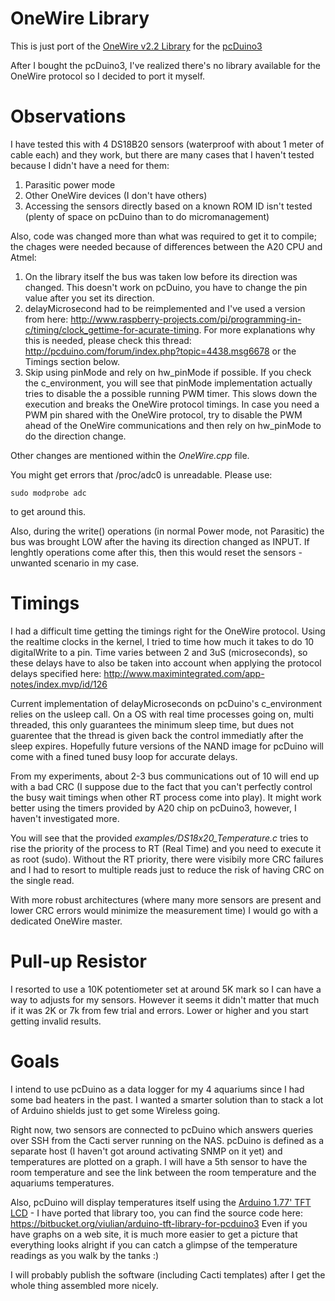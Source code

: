 # OneWire Library
This is just port of the [OneWire v2.2 Library](http://www.pjrc.com/teensy/td_libs_OneWire.html) for the [pcDuino3](http://www.pcduino.com/pcduino-v3/)

After I bought the pcDuino3, I've realized there's no library available for the OneWire protocol so I decided to port it myself.

# Observations

I have tested this with 4 DS18B20 sensors (waterproof with about 1 meter of cable each) and they work, but there are many cases that I haven't tested because I didn't have a need for them:
1. Parasitic power mode
2. Other OneWire devices (I don't have others)
3. Accessing the sensors directly based on a known ROM ID isn't tested (plenty of space on pcDuino than to do micromanagement)

Also, code was changed more than what was required to get it to compile; the chages were needed because of differences between the A20 CPU and Atmel:

1. On the library itself the bus was taken low before its direction was changed. This doesn't work on pcDuino, you have to change the pin value after you set its direction.
2. delayMicrosecond had to be reimplemented and I've used a version from here: http://www.raspberry-projects.com/pi/programming-in-c/timing/clock_gettime-for-acurate-timing. For more explanations why this is needed, please check this thread: http://pcduino.com/forum/index.php?topic=4438.msg6678 or the Timings section below.
3. Skip using pinMode and rely on hw_pinMode if possible. If you check the c_environment, you will see that pinMode implementation actually tries to disable the a possible running PWM timer. This slows down the execution and breaks the OneWire protocol timings. In case you need a PWM pin shared with the OneWire protocol, try to disable the PWM ahead of the OneWire communications and then rely on hw_pinMode to do the direction change.

Other changes are mentioned within the *OneWire.cpp* file.

You might get errors that /proc/adc0 is unreadable. Please use:

    sudo modprobe adc
    
to get around this.

Also, during the write() operations (in normal Power mode, not Parasitic) the bus was brought LOW after the having its direction changed as INPUT. If lenghtly operations come after this, then this would reset the sensors - unwanted scenario in my case.

# Timings

I had a difficult time getting the timings right for the OneWire protocol. Using the realtime clocks in the kernel, I tried to time how much it takes to do 10 digitalWrite to a pin. Time varies between 2 and 3uS (microseconds), so these delays have to also be taken into account when applying the protocol delays specified here: http://www.maximintegrated.com/app-notes/index.mvp/id/126

Current implementation of delayMicroseconds on pcDuino's c_environment relies on the usleep call. On a OS with real time processes going on, multi threaded, this only guarantees the minimum sleep time, but dues not guarentee that the thread is given back the control immediatly after the sleep expires. Hopefully future versions of the NAND image for pcDuino will come with a fined tuned busy loop for accurate delays.

From my experiments, about 2-3 bus communications out of 10 will end up with a bad CRC (I suppose due to the fact that you can't perfectly control the busy wait timings when other RT process come into play). It might work better using the timers provided by A20 chip on pcDuino3, however, I haven't investigated more.

You will see that the provided *examples/DS18x20_Temperature.c* tries to rise the priority of the process to RT (Real Time) and you need to execute it as root (sudo). Without the RT priority, there were visibily more CRC failures and I had to resort to multiple reads just to reduce the risk of having CRC on the single read.

With more robust architectures (where many more sensors are present and lower CRC errors would minimize the measurement time) I would go with a dedicated OneWire master.

# Pull-up Resistor

I resorted to use a 10K potentiometer set at around 5K mark so I can have a way to adjusts for my sensors. However it seems it didn't matter that much if it was 2K or 7k from few trial and errors. Lower or higher and you start getting invalid results.

# Goals

I intend to use pcDuino as a data logger for my 4 aquariums since I had some bad heaters in the past. I wanted a smarter solution than to stack a lot of Arduino shields just to get some Wireless going.

Right now, two sensors are connected to pcDuino which answers queries over SSH from the Cacti server running on the NAS. pcDuino is defined as a separate host (I haven't got around activating SNMP on it yet) and temperatures are plotted on a graph. I will have a 5th sensor to have the room temperature and see the link between the room temperature and the aquariums temperatures.

Also, pcDuino will display temperatures itself using the [Arduino 1.77' TFT LCD](http://arduino.cc/en/Main/GTFT) - I have ported that library too, you can find the source code here: https://bitbucket.org/viulian/arduino-tft-library-for-pcduino3 Even if you have graphs on a web site, it is much more easier to get a picture that everything looks alright if you can catch a glimpse of the temperature readings as you walk by the tanks :)

I will probably publish the software (including Cacti templates) after I get the whole thing assembled more nicely.
